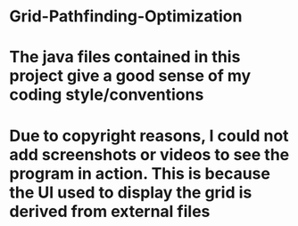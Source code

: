 # Grid-Pathfinding-Optimization

# The java files contained in this project give a good sense of my coding style/conventions

# Due to copyright reasons, I could not add screenshots or videos to see the program in action. This is because the UI used to display the grid is derived from external files
